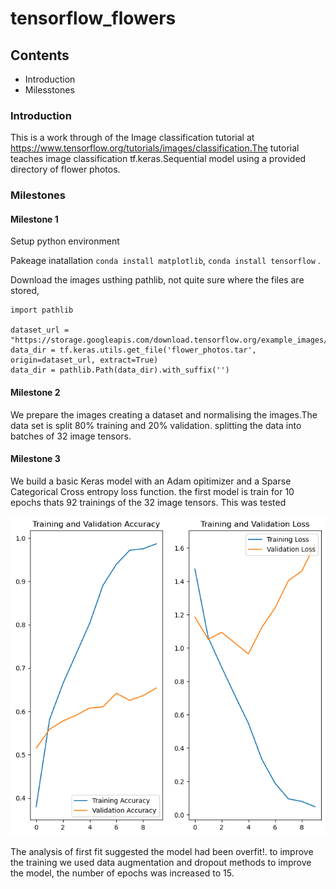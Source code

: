 # tensorflow_flowers

## Contents
* Introduction
* Milesstones
  
### Introduction

This is a work through of the Image classification tutorial at https://www.tensorflow.org/tutorials/images/classification.The tutorial teaches image classification tf.keras.Sequential model using a provided directory of flower photos. 

### Milestones
#### Milestone 1
Setup python environment

Pakeage inatallation ```conda install matplotlib```, ```conda install tensorflow``` .

Download the images usthing pathlib, not quite sure where the files are stored,
```
import pathlib

dataset_url = "https://storage.googleapis.com/download.tensorflow.org/example_images/flower_photos.tgz"
data_dir = tf.keras.utils.get_file('flower_photos.tar', origin=dataset_url, extract=True)
data_dir = pathlib.Path(data_dir).with_suffix('')
```

#### Milestone 2
We prepare the images creating a dataset and normalising the images.The data set is split 80% training and 20% validation. splitting the data into batches  of 32 image tensors. 

#### Milestone 3

We build a basic Keras model with an Adam opitimizer and a Sparse Categorical Cross entropy loss function. the first model is train for 10 epochs thats 92 trainings of the 32 image tensors. This was tested 

![Alt](/snapshot1.png "analysis of first fit")

The analysis of first fit suggested the model had been overfit!. to improve the training we used data augmentation and dropout methods to improve the model, the number of epochs was increased to 15.


